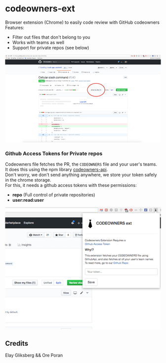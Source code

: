 # codeowners-ext
Browser extension (Chrome) to easily code review with GitHub codeowners
Features:

- Filter out files that don't belong to you
- Works with teams as well
- Support for private repos (see below)


![image](docs/all_chrome.png)


### Github Access Tokens for Private repos

Codeowners file fetches the PR, the `CODEOWNERS` file and your user's teams.    
It does this using the npm library [codeowners-api](https://github.com/code-owners/codeowners-api).    
Don't worry, we don't send anything anywhere, we store your token safely in the chrome storage.    
For this, it needs a github access tokens with these permissions:
* **repo** (Full control of private repositories)
* **user:read:user**

![image](docs/only_popup.png)

## Credits
Elay Gliksberg && Ore Poran
